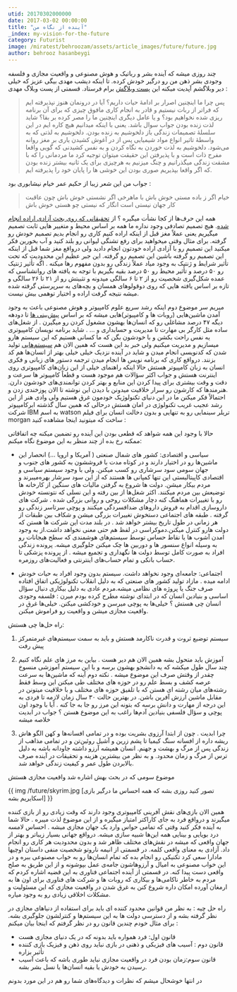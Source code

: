 ```yaml
---
utid: 20170302000000
date: 2017-03-02 00:00:00
title: "آینده از نگاه من"
_index: my-vision-for-the-future
category: Futurist
image: /miratest/behroozam/assets/article_images/future/future.jpg
author: behrooz hasanbeygi
---
```

چند روزی میشه که آینده بشر و رباتیک و هوش مصنوعی و واقعیت مجازی و فلسفه وجودی بشر ذهن من رو درگیر خودش کرده. تا اینکه دیشب مهدی بیگی عزیز که خیلی دیر وبلاگشم آپدیت میکنه این [پست وبلاگش](http://beygi.org/%D9%84%D8%B0%D8%AA-%D8%B4%DB%8C%D8%B1%DB%8C%D9%86-%D8%AC%D8%A7%D8%B1%D9%88-%D8%A8%D8%B1%D9%82%DB%8C-%D8%A8%D9%88%D8%AF%D9%86/) برام فرستاد.
قسمتی از پست وبلاگ مهدی :
>پس چرا ما اینچنین اصرار بر ادامهٔ حیات داریم؟ آیا در درونمان هنوز نپذیرفته ایم که فراتر از ربات نیستیم و قادر به انجام کاری مافوق چیزی که برای آن برنامه ریزی شده نخواهیم بود؟ و یا عامل دیگری اینچنین ما را مصر کرده بر بقا؟ شاید لذت زنده بودن جواب سوال باشد. یعنی با اینکه میدانیم هیچ کاره ایم در این سلسلهٔ تصمیمات زندگی باز دلخوشیم به زنده بودن. دلخوشیم به لذتی که به واسطهٔ تاثیر انواع مواد شیمیایی پس از در آغوش کشیدن یاری بر مغز روانه می‌شود. دلخوشیم به لذت خوردن به نگاه کردن و به نفس کشیدنی که گویی واقعا مفرح ذات است و با پذیرفتن این حقیقت میتوان توجیه کرد ما مردمانی را که با مشقت زندگی میگذرانیم و چنگ میزنیم به هرچیزی برای یک ثانیه بیشتر زنده بودن که اگر واقعا بپذیریم صوری بودن این خوشی ها را پایان خود را پذیرفته ایم.

جواب من این شعر زیبا از حکیم عمر خیام نیشابوری بود :
> خیام اگر ز باده مستی خوش باش
با ماهرخی اگر نشستی خوش باش
چون عاقبت کار جهان نیستی است
انگار که نیستی چو هستی خوش باش

همه این حرف‌ها از کجا نشأت میگیره ؟ از [تحقیقانی که روی بحث آزادی اراده انجام شده](https://en.wikipedia.org/wiki/Neuroscience_of_free_will). هیچ تصمیم تصادفی وجود نداره ما همه بر اساس محیط و متغییر هایی ثابت تصمیم میگیریم یعنی عملاً مغز قبل از اینکه اراده کنیم کاری رو انجام بدیم تصمیم خودش رو گرفته. برای مثال وقتی میخواهید برای رفع تشنگی لیوانی رو بلند کنید و آب بخورین فکر میکنید این تصمیم رو با آزادی اراده خودتون انجام دادید ولی درواقع مغز شما قبل از اینکه این تصمیم رو گرفته باشین این تصمیم رو گرفته. این جبر عظیم این محدودیت که تحت تأثیر شرایط و ژنتیک به وجود میاد عملاً زندگی رو بدون مفهوم رها میکنه . اگه تأثیر ژنتیک رو ۵۰ درصد و تأثیر محیط رو ۵۰ درصد بقیه بگیریم با توجه به یافته های روانشناسی که عمده شکل‌گیری شخصیت رو از ۲ تا ۶ سالگی میدونه و تثبیتش رو از ۲۱ تا ۲۶ سالگی و تازه بر اساس یافته هایی که روی دوقولوهای همسان و بچه‌های به سرپرستی گرفته شده میشه نتیجه گرفت اراده و اختیار توهمی بیش نیست.

میریم سر موضوع دوم اینکه رشد سریع علوم کامپیوتر و هوش مصنوعی باعث به وجود آمدن ماشین‌هایی (روبات ها و کامپیوتر)هایی میشه که بر اساس [پیش‌بینی ها](http://itiran.com/node/73826) تا دودهه دیگه ۴۷ درصد مشاغلی رو که انسان‌ها بهشون مشغول کردن رو میگیرن . از شغل‌های ساده مثل کارگر بی مهارت تا مدیریت و حسابداری و … . شاید برنامه نویسان کامپیوتری یه نفس راحت بکشن و با خودشون بگن که ما کسانی هستیم که این سیستم هارو میسازیم و مدیریت میکنیم ولی خبر بد این هست که همین الان هم [سیستم‌هایی](http://www.darpa.mil/program/mining-and-understanding-software-enclaves) تولید شدن که کدنویسی انجام میدن و شاید در آینده نزدیک خیلی خیلی بهتر از انسان‌ها هم کد بزنند. در‌واقع کاری که برنامه نویس ها انجام میدن ترجمه دستور های زبانی و فکری انسان به زبان کامپیوتر هستش حالا اینکه راهنمای خیلی از این زبان‌های کامپیوتری روی اینترنت هستش و جواب اکثر سؤالات هم موجود هست و قطعاً کامپیوتر ها سرعت و دقت و وقت بیشتری برای پیدا کردن این منابع و بهتر کردن توانمندی‌های خودشون دارن.
.هنرمندها که کارشون رو سرار خلاقیت میدونن با دیدن این نوشته تا الان پوزخندی زدن و احتمالاً فکر میکنن ما در این دنیای تکنولوژیک خودمون غرق هستیم ولی وادی هنر از این رشد عجیب غریب تکنولوژی در امان هستش درحالی که همین سال گذشته ابرکامپیوتر شرکت IBM به اسم watson تریلر سینمایی رو به تنهایی و بدون دخالت انسان برای فیلم morgan ساخت که میتونید اینجا مشاهده کنید :
<div id="14884614106023135"><script type="text/JavaScript" src="https://www.aparat.com/embed/FsXuY?data[rnddiv]=14884614106023135&data[responsive]=yes"></script></div>

حالا با وجود این همه شواهد که قطعی بودن این آینده رو تضمین میکنه چه اتفاقاتی ممکنه رخ بده از چند منظر به این موضوع نگاه میکنم:

+ سیاسی و اقتصادی: کشور های شمال صنعتی ( آمریکا و اروپا …) انحصار این ماشین‌ها رو در اختیار دارند و در کوتاه مدت با فروششون به کشور های جنوب و جهان سومی سود سرشاری رو کسب میکنن. ولی با وجود سیستم سیاسی و اقتصادی کاپیتالیستی این تنها کمپانی ها هستند که از این سود سرشار بهره‌میبرند و مردم بیکار میشن. دولت ها شروع به گرفتن مالیات های سنگین از کارخانه ها توضیعش بین مردم میکنند. اکثر شغل‌ها از بین رفته و این نسلی که نتونسته خودش رو با تغییرات هماهنگ کنه دچار مشکلات روحی و روانی بزرگی شده . شرکت های داروسازی اقدام به فروش داروهای ضدافسردگی میکنند و پوچی سرتاسر زندگی رو گرفته . طبقه های اجتماعی دستخوش تغییرات بزرگی میشن و شکاف بین طبقات از هر زمانی در طول تاریخ بیشتر خواهد شد  .
در بلند مدت این شرکت ها هستن که دولت هارو کنترل میکنن.دموکراسی در لفظ هم حتی معنی نخواهد داشت.از به وجود امدن آشوب ها یا نقاط حساس توسط سیستم‌های هوشمندی که سطح هیجانات رو به وسیله انواع سنسور ها و دوربین ها چک میکنن جلوگیری میشه. پرونده زندگی افراد به صورت کامل توسط دولت ها نگهداری و تجمیع میشه . از پرونده پزشکی تا حساب بانکی و تمام حساب‌های اینترنتی و فعالیت‌های روزمره.

+ اجتماعی: جامعه‌ای وجود نخواهد داشت. سیستم بدون وجود افراد به حیات خودش ادامه میده . مازاد تولید کشور های صنعتی که به دلیل انقلاب تکنولوژیکی اتفاق افتاده صرف جنگ یا پروژه های نظامی میشه.مردم عادی به دلیل بیکاری دنبال سؤال اساسی و بنیادین انسان که در ابتدای نوشته مطرح کرده بودم میرن : فلسفه وجودی انسان چی هستش ؟ خیلی‌ها به پوچی میرسن و خودکشی میکنن. خیلی‌ها غرق در واقعیت مجازی میشن و واقعیت رو فراموش میکنن.

راه حل‌ها چی هستش:

1. سیستم توضیع ثروت و قدرت ناکارمد هستش و باید به سمت سیستم‌های غیرمتمرکز پیش رفت

2. آموزش باید متحول بشه همین الان هم دیر هست . بیاین به مرز های علم نگاه کنیم چند سال طول میکشه که یه دانشجو بهشون برسه و با این سیستم آموزشی منسوخ چقدر از وقتش صرف این موضوع میشه . نکته دوم آینه که ماشین‌ها به سرعت عرصه کشف و بسط علم رو در حوزه های مختلف طی میکنن این وسط فقط رشته‌های میان رشته ای هستن که با تلفیق حوزه های مختلف و با خلاقیت میتونن در مقابل ماشین ارزش آفرین باشن. در بهترین حالت ۳۰ سال زمان لازمه تا فردی به این درجه از مهارت و دانش برسه که بتونه این مرز رو جا به جا کنه . آیا با وجود اون پوچی و سؤال فلسفی بنیادین آدم‌ها راغب به این موضوع هستن ؟ جواب در ابدیت خلاصه میشه

3. چرا ابدیت . چون از ابتدا آرزوی بشریت بوده و در تمامی افسانه‌ها و کهن الگو هاش ریشه داره از افسانه سنگ کیمیا تا پشم زرین و آشیل روئین‌تن و در تمامی مذاهب از زندگی پس از مرگ و بهشت و جهنم. انسان همیشه آرزو داشته جاودانه باشه به دلیل ترس از مرگ و زمان محدود. و به نظر من بیشترین هزینه و تحقیقات در آینده صرف بالابردن طول عمر و کیفیت زندگی خواهد شد.

موضوع سومی که در بحث بهش اشاره شد واقعیت مجازی هستش

{{ img /future/skyrim.jpg [تصور کنید روزی بشه که همه احساس ما درگیر بازی اسکایریم بشه] }}

<!--
`![تصور کنید روزی بشه که همه احساس ما درگیر بازی اسکایریم بشه](/miratest/behroozam/assets/article_images/future/skyrim.jpg)`
-->
همین الان بازی‌های نقش آفرینی کامپیوتری وجود دارند که وقت زیادی رو از بازی کننده میگیرند و در‌واقع فرد به جای کاراکتر امتیاز میگیره و از این موضوع لذت میبره . حالا شما به آینده فکر کنید وقتی که تمامی حواس وارد یک جهان مجازی میشه . احساس لامسه درد بویایی و بینایی همه این‌ها شبیه سازی میشه. در‌واقع جهانی بسیار زیبا‌تر و بهتر از جهان واقعی که میشه در نقش‌های مختلف ظاهر شد و بدون محدودیت هر کاری رو انجام داد. آزادی به معنای واقعی کلمه.
در قسمتی از انیمه ناروتو شخصیت منفی داستان اوچیها مادارا سعی کرد تکنیکی رو انجام بده که تمام انسان‌ها رو به خواب مصنوعی ببره و در این خواب مصنوعی به امیال و آرزوهاشون جامه‌ی عمل بپوشونه و از این طریق به صلح واقعی دست پیدا کنه.
در قسمتی از آینده اجتماعی فناوری به این قضیه اشاره کردم که مردم به خاطر ناکامی‌ها و بیکاری که روبات ها و شرکت های فناوری برای اون ها به ارمغان آورده امکان داره شروع کنن به غرق شدن در واقعیت مجازی که این مسئولیت و مشکلات اخلاقی زیادی رو به وجود میاره.

راه حل چیه : به نظر من قوانین محدود کننده ای باید برای استفاده از دنیاهای مجازی در نظر گرفته بشه و از دسترسی دولت ها به این سیستم‌ها و کنترلشون جلوگیری بشه. برای مثال خودم چندین قانون رو در نظر گرفتم که اینجا بیان میکنم :

+ قانون اول: فرد همواره باید بدونه که در یک دنیای مجازی هست
+ قانون دوم : آسیب های فیزیکی و ذهنی در بازی نباید روی ذهن و فیزیک بازی کننده تأثیر بزاره
+ قانون سوم:زمان بودن فرد در واقعیت مجازی نباید طوری باشه که باعث آسیب رسیدن به خودش یا بقیه انسان‌ها یا نسل بشر بشه.

در انتها خوشحال میشم که نظرات و دیدگاه‌های شما رو هم در این مورد بدونم
